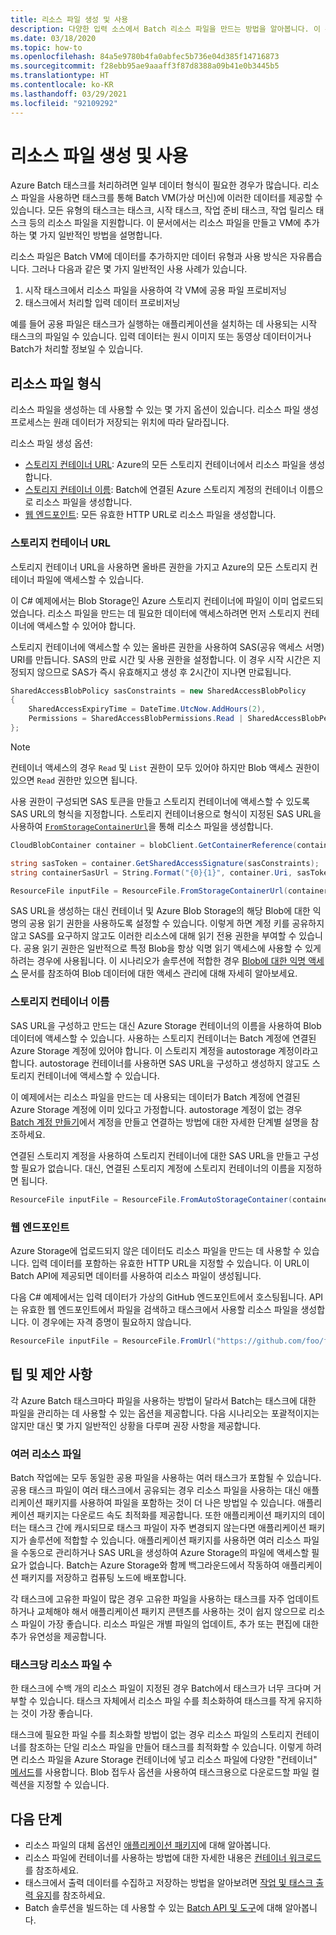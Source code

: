 ```yaml
---
title: 리소스 파일 생성 및 사용
description: 다양한 입력 소스에서 Batch 리소스 파일을 만드는 방법을 알아봅니다. 이 문서에서는 이를 만들고 VM에 추가하는 몇 가지 일반적인 방법을 설명합니다.
ms.date: 03/18/2020
ms.topic: how-to
ms.openlocfilehash: 84a5e9780b4fa0abfec5b736e04d385f14716873
ms.sourcegitcommit: f28ebb95ae9aaaff3f87d8388a09b41e0b3445b5
ms.translationtype: HT
ms.contentlocale: ko-KR
ms.lasthandoff: 03/29/2021
ms.locfileid: "92109292"
---
```

# <a name="creating-and-using-resource-files"></a>리소스 파일 생성 및 사용

Azure Batch 태스크를 처리하려면 일부 데이터 형식이 필요한 경우가 많습니다. 리소스 파일을 사용하면 태스크를 통해 Batch VM(가상 머신)에 이러한 데이터를 제공할 수 있습니다. 모든 유형의 태스크는 태스크, 시작 태스크, 작업 준비 태스크, 작업 릴리스 태스크 등의 리소스 파일을 지원합니다. 이 문서에서는 리소스 파일을 만들고 VM에 추가하는 몇 가지 일반적인 방법을 설명합니다.  

리소스 파일은 Batch VM에 데이터를 추가하지만 데이터 유형과 사용 방식은 자유롭습니다. 그러나 다음과 같은 몇 가지 일반적인 사용 사례가 있습니다.

1. 시작 태스크에서 리소스 파일을 사용하여 각 VM에 공용 파일 프로비저닝
1. 태스크에서 처리할 입력 데이터 프로비저닝

예를 들어 공용 파일은 태스크가 실행하는 애플리케이션을 설치하는 데 사용되는 시작 태스크의 파일일 수 있습니다. 입력 데이터는 원시 이미지 또는 동영상 데이터이거나 Batch가 처리할 정보일 수 있습니다.

## <a name="types-of-resource-files"></a>리소스 파일 형식

리소스 파일을 생성하는 데 사용할 수 있는 몇 가지 옵션이 있습니다. 리소스 파일 생성 프로세스는 원래 데이터가 저장되는 위치에 따라 달라집니다.

리소스 파일 생성 옵션:

- [스토리지 컨테이너 URL](#storage-container-url): Azure의 모든 스토리지 컨테이너에서 리소스 파일을 생성합니다.
- [스토리지 컨테이너 이름](#storage-container-name): Batch에 연결된 Azure 스토리지 계정의 컨테이너 이름으로 리소스 파일을 생성합니다.
- [웹 엔드포인트](#web-endpoint): 모든 유효한 HTTP URL로 리소스 파일을 생성합니다.

### <a name="storage-container-url"></a>스토리지 컨테이너 URL

스토리지 컨테이너 URL을 사용하면 올바른 권한을 가지고 Azure의 모든 스토리지 컨테이너 파일에 액세스할 수 있습니다. 

이 C# 예제에서는 Blob Storage인 Azure 스토리지 컨테이너에 파일이 이미 업로드되었습니다. 리소스 파일을 만드는 데 필요한 데이터에 액세스하려면 먼저 스토리지 컨테이너에 액세스할 수 있어야 합니다.

스토리지 컨테이너에 액세스할 수 있는 올바른 권한을 사용하여 SAS(공유 액세스 서명) URI를 만듭니다. SAS의 만료 시간 및 사용 권한을 설정합니다. 이 경우 시작 시간은 지정되지 않으므로 SAS가 즉시 유효해지고 생성 후 2시간이 지나면 만료됩니다.

```csharp
SharedAccessBlobPolicy sasConstraints = new SharedAccessBlobPolicy
{
    SharedAccessExpiryTime = DateTime.UtcNow.AddHours(2),
    Permissions = SharedAccessBlobPermissions.Read | SharedAccessBlobPermissions.List
};
```

> [!NOTE]
> 컨테이너 액세스의 경우 `Read` 및 `List` 권한이 모두 있어야 하지만 Blob 액세스 권한이 있으면 `Read` 권한만 있으면 됩니다.

사용 권한이 구성되면 SAS 토큰을 만들고 스토리지 컨테이너에 액세스할 수 있도록 SAS URL의 형식을 지정합니다. 스토리지 컨테이너용으로 형식이 지정된 SAS URL을 사용하여 [`FromStorageContainerUrl`](/dotnet/api/microsoft.azure.batch.resourcefile.fromstoragecontainerurl)을 통해 리소스 파일을 생성합니다.

```csharp
CloudBlobContainer container = blobClient.GetContainerReference(containerName);

string sasToken = container.GetSharedAccessSignature(sasConstraints);
string containerSasUrl = String.Format("{0}{1}", container.Uri, sasToken);

ResourceFile inputFile = ResourceFile.FromStorageContainerUrl(containerSasUrl);
```

SAS URL을 생성하는 대신 컨테이너 및 Azure Blob Storage의 해당 Blob에 대한 익명의 공용 읽기 권한을 사용하도록 설정할 수 있습니다. 이렇게 하면 계정 키를 공유하지 않고 SAS를 요구하지 않고도 이러한 리소스에 대해 읽기 전용 권한을 부여할 수 있습니다. 공용 읽기 권한은 일반적으로 특정 Blob을 항상 익명 읽기 액세스에 사용할 수 있게 하려는 경우에 사용됩니다. 이 시나리오가 솔루션에 적합한 경우 [Blob에 대한 익명 액세스](../storage/blobs/anonymous-read-access-configure.md) 문서를 참조하여 Blob 데이터에 대한 액세스 관리에 대해 자세히 알아보세요.

### <a name="storage-container-name"></a>스토리지 컨테이너 이름

SAS URL을 구성하고 만드는 대신 Azure Storage 컨테이너의 이름을 사용하여 Blob 데이터에 액세스할 수 있습니다. 사용하는 스토리지 컨테이너는 Batch 계정에 연결된 Azure Storage 계정에 있어야 합니다. 이 스토리지 계정을 autostorage 계정이라고 합니다. autostorage 컨테이너를 사용하면 SAS URL을 구성하고 생성하지 않고도 스토리지 컨테이너에 액세스할 수 있습니다.

이 예제에서는 리소스 파일을 만드는 데 사용되는 데이터가 Batch 계정에 연결된 Azure Storage 계정에 이미 있다고 가정합니다. autostorage 계정이 없는 경우 [Batch 계정 만들기](batch-account-create-portal.md)에서 계정을 만들고 연결하는 방법에 대한 자세한 단계별 설명을 참조하세요.

연결된 스토리지 계정을 사용하여 스토리지 컨테이너에 대한 SAS URL을 만들고 구성할 필요가 없습니다. 대신, 연결된 스토리지 계정에 스토리지 컨테이너의 이름을 지정하면 됩니다.

```csharp
ResourceFile inputFile = ResourceFile.FromAutoStorageContainer(containerName);
```

### <a name="web-endpoint"></a>웹 엔드포인트

Azure Storage에 업로드되지 않은 데이터도 리소스 파일을 만드는 데 사용할 수 있습니다. 입력 데이터를 포함하는 유효한 HTTP URL을 지정할 수 있습니다. 이 URL이 Batch API에 제공되면 데이터를 사용하여 리소스 파일이 생성됩니다.

다음 C# 예제에서는 입력 데이터가 가상의 GitHub 엔드포인트에서 호스팅됩니다. API는 유효한 웹 엔드포인트에서 파일을 검색하고 태스크에서 사용할 리소스 파일을 생성합니다. 이 경우에는 자격 증명이 필요하지 않습니다.

```csharp
ResourceFile inputFile = ResourceFile.FromUrl("https://github.com/foo/file.txt", filePath);
```

## <a name="tips-and-suggestions"></a>팁 및 제안 사항

각 Azure Batch 태스크마다 파일을 사용하는 방법이 달라서 Batch는 태스크에 대한 파일을 관리하는 데 사용할 수 있는 옵션을 제공합니다. 다음 시나리오는 포괄적이지는 않지만 대신 몇 가지 일반적인 상황을 다루며 권장 사항을 제공합니다.

### <a name="many-resource-files"></a>여러 리소스 파일

Batch 작업에는 모두 동일한 공용 파일을 사용하는 여러 태스크가 포함될 수 있습니다. 공용 태스크 파일이 여러 태스크에서 공유되는 경우 리소스 파일을 사용하는 대신 애플리케이션 패키지를 사용하여 파일을 포함하는 것이 더 나은 방법일 수 있습니다. 애플리케이션 패키지는 다운로드 속도 최적화를 제공합니다. 또한 애플리케이션 패키지의 데이터는 태스크 간에 캐시되므로 태스크 파일이 자주 변경되지 않는다면 애플리케이션 패키지가 솔루션에 적합할 수 있습니다. 애플리케이션 패키지를 사용하면 여러 리소스 파일을 수동으로 관리하거나 SAS URL을 생성하여 Azure Storage의 파일에 액세스할 필요가 없습니다. Batch는 Azure Storage와 함께 백그라운드에서 작동하여 애플리케이션 패키지를 저장하고 컴퓨팅 노드에 배포합니다.

각 태스크에 고유한 파일이 많은 경우 고유한 파일을 사용하는 태스크를 자주 업데이트하거나 교체해야 해서 애플리케이션 패키지 콘텐츠를 사용하는 것이 쉽지 않으므로 리소스 파일이 가장 좋습니다. 리소스 파일은 개별 파일의 업데이트, 추가 또는 편집에 대한 추가 유연성을 제공합니다.

### <a name="number-of-resource-files-per-task"></a>태스크당 리소스 파일 수

한 태스크에 수백 개의 리소스 파일이 지정된 경우 Batch에서 태스크가 너무 크다며 거부할 수 있습니다. 태스크 자체에서 리소스 파일 수를 최소화하여 태스크를 작게 유지하는 것이 가장 좋습니다.

태스크에 필요한 파일 수를 최소화할 방법이 없는 경우 리소스 파일의 스토리지 컨테이너를 참조하는 단일 리소스 파일을 만들어 태스크를 최적화할 수 있습니다. 이렇게 하려면 리소스 파일을 Azure Storage 컨테이너에 넣고 리소스 파일에 다양한 "컨테이너" [메서드](/dotnet/api/microsoft.azure.batch.resourcefile#methods)를 사용합니다. Blob 접두사 옵션을 사용하여 태스크용으로 다운로드할 파일 컬렉션을 지정할 수 있습니다.

## <a name="next-steps"></a>다음 단계

- 리소스 파일의 대체 옵션인 [애플리케이션 패키지](batch-application-packages.md)에 대해 알아봅니다.
- 리소스 파일에 컨테이너를 사용하는 방법에 대한 자세한 내용은 [컨테이너 워크로드](batch-docker-container-workloads.md)를 참조하세요.
- 태스크에서 출력 데이터를 수집하고 저장하는 방법을 알아보려면 [작업 및 태스크 출력 유지](batch-task-output.md)를 참조하세요.
- Batch 솔루션을 빌드하는 데 사용할 수 있는 [Batch API 및 도구](batch-apis-tools.md)에 대해 알아봅니다.